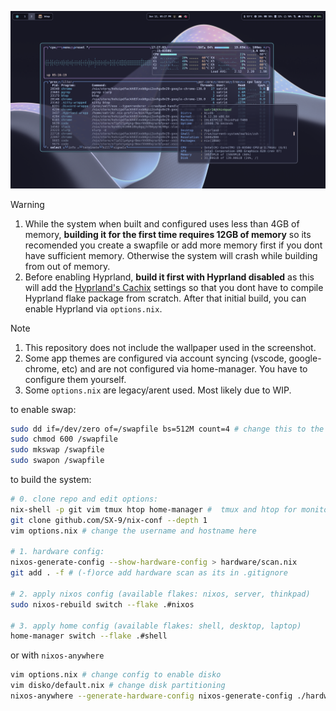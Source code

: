 ![image](hyprland-ss.png)

> [!WARNING]
> 1. While the system when built and configured uses less than 4GB of memory, **building it for the first time requires 12GB of memory** so its recomended you create a swapfile or add more memory first if you dont have sufficient memory. Otherwise the system will crash while building from out of memory.
> 2. Before enabling Hyprland, **build it first with Hyprland disabled** as this will add the [Hyprland's Cachix](https://wiki.hyprland.org/Nix/Cachix/) settings so that you dont have to compile Hyprland flake package from scratch. After that initial build, you can enable Hyprland via `options.nix`.


> [!NOTE]
> 1. This repository does not include the wallpaper used in the screenshot.
> 2. Some app themes are configured via account syncing (vscode, google-chrome, etc) and are not configured via home-manager. You have to configure them yourself.
> 3. Some `options.nix` are legacy/arent used. Most likely due to WIP.

to enable swap:

```sh
sudo dd if=/dev/zero of=/swapfile bs=512M count=4 # change this to the amount required
sudo chmod 600 /swapfile
sudo mkswap /swapfile
sudo swapon /swapfile
```

to build the system:

```sh
# 0. clone repo and edit options:
nix-shell -p git vim tmux htop home-manager #  tmux and htop for monitoring
git clone github.com/SX-9/nix-conf --depth 1
vim options.nix # change the username and hostname here

# 1. hardware config:
nixos-generate-config --show-hardware-config > hardware/scan.nix
git add . -f # (-f)orce add hardware scan as its in .gitignore

# 2. apply nixos config (available flakes: nixos, server, thinkpad)
sudo nixos-rebuild switch --flake .#nixos

# 3. apply home config (available flakes: shell, desktop, laptop)
home-manager switch --flake .#shell
```

or with `nixos-anywhere`

```sh
vim options.nix # change config to enable disko
vim disko/default.nix # change disk partitioning
nixos-anywhere --generate-hardware-config nixos-generate-config ./hardware/scan.nix --flake .#FLAKE --target-host root@HOST
```
